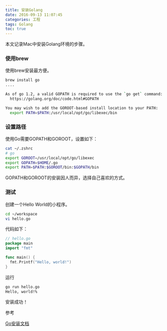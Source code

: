 ```yaml
---
title: 安装Golang
date: 2016-09-13 11:07:45
categories: 工程
tags: Golang
toc: true
---
```


本文记录Mac中安装Golang环境的步骤。

### 使用brew

使用brew安装最方便。

```bash
brew install go
....

As of go 1.2, a valid GOPATH is required to use the `go get` command:
  https://golang.org/doc/code.html#GOPATH

You may wish to add the GOROOT-based install location to your PATH:
  export PATH=$PATH:/usr/local/opt/go/libexec/bin
```

### 设置路径

使用Go需要GOPATH和GOROOT，设置如下：

```bash
cat ~/.zshrc
# go
export GOROOT=/usr/local/opt/go/libexec
export GOPATH=$HOME/.go
export PATH=$PATH:$GOROOT/bin:$GOPATH/bin
```

GOPATH和GOROOT的安装因人而异，选择自己喜欢的方式。

### 测试

创建一个Hello World的小程序。

```bash
cd ~/workspace
vi hello.go
```

代码如下：

```go
// hello.go
package main
import "fmt"

func main() {
  fmt.Printf("Hello, world!")
}
```

运行

```bash
go run hello.go
Hello, world!%
```

安装成功！

参考

[Go安装文档](https://golang.org/doc/install)
